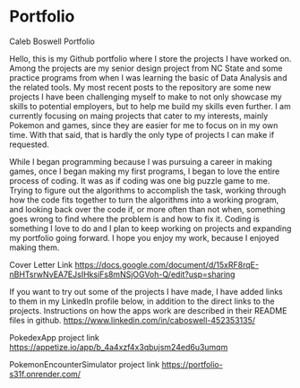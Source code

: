 # Portfolio
Caleb Boswell Portfolio

Hello, this is my Github portfolio where I store the projects I have worked on.  Among the projects are my senior design project from NC State and some practice programs from when I was learning the basic of Data Analysis and the related tools.
My most recent posts to the repository are some new projects I have been challenging myself to make to not only showcase my skills to potential employers, but to help me build my skills even further.  I am currently focusing on maing projects that cater to my interests, mainly Pokemon and games,
since they are easier for me to focus on in my own time.  With that said, that is hardly the only type of projects I can make if requested.  

While I began programming because I was pursuing a career in making games, once I began making my first programs, I began to love the entire process of coding.  It was as if coding was one big puzzle game to me.  Trying to figure out the algorithms to accomplish the task,
working through how the code fits together to turn the algorithms into a working program, and looking back over the code if, or more often than not when, something goes wrong to find where the problem is and how to fix it.  Coding is something I love to do
and I plan to keep working on projects and expanding my portfolio going forward.  I hope you enjoy my work, because I enjoyed making them.

Cover Letter Link
https://docs.google.com/document/d/15xRF8rqE-nBHTsrwNvEA7EJsIHksiFs8mNSjOGVoh-Q/edit?usp=sharing

If you want to try out some of the projects I have made, I have added links to them in my LinkedIn profile below, in addition to the direct links to the projects.  Instructions on how the apps work are described in their README files in github.
https://www.linkedin.com/in/caboswell-452353135/

PokedexApp project link
https://appetize.io/app/b_4a4xzf4x3qbujsm24ed6u3umqm

PokemonEncounterSimulator project link
https://portfolio-s31f.onrender.com/
